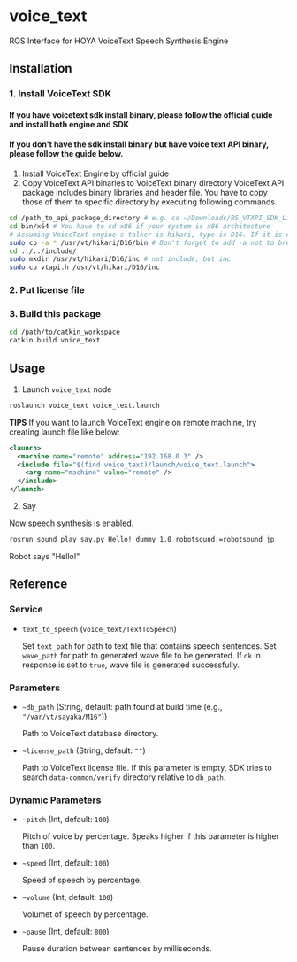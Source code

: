 voice_text
==========

ROS Interface for HOYA VoiceText Speech Synthesis Engine

## Installation

### 1. Install VoiceText SDK
#### If you have voicetext sdk install binary, please follow the official guide and install both engine and SDK
#### If you don't have the sdk install binary but have voice text API binary, please follow the guide below.
1. Install VoiceText Engine by official guide
2. Copy VoiceText API binaries to VoiceText binary directory
  VoiceText API package includes binary libraries and header file. You have to copy those of them to specific directory by executing following commands.
  ```bash
  cd /path_to_api_package_directory # e.g. cd ~/Downloads/RS_VTAPI_SDK_Linux_4.3.0.2/20201113_VTAPI4.3.0.2_LINUX
  cd bin/x64 # You have to cd x86 if your system is x86 architecture
  # Assuming VoiceText engine's talker is hikari, type is D16. If it is different, please set appropriate directory.
  sudo cp -a * /usr/vt/hikari/D16/bin # Don't forget to add -a not to break symbolic link. 
  cd ../../include/
  sudo mkdir /usr/vt/hikari/D16/inc # not include, but inc
  sudo cp vtapi.h /usr/vt/hikari/D16/inc
  ```
### 2. Put license file
### 3. Build this package

```bash
cd /path/to/catkin_workspace
catkin build voice_text
```

## Usage

1. Launch `voice_text` node

```bash
roslaunch voice_text voice_text.launch
```

**TIPS** If you want to launch VoiceText engine on remote machine, try creating launch file like below:

```xml
<launch>
  <machine name="remote" address="192.168.0.3" />
  <include file="$(find voice_text)/launch/voice_text.launch">
    <arg name="machine" value="remote" />
  </include>
</launch>
```

2. Say

Now speech synthesis is enabled.

```bash
rosrun sound_play say.py Hello! dummy 1.0 robotsound:=robotsound_jp
```

Robot says "Hello!"

## Reference

### Service

* `text_to_speech` (`voice_text/TextToSpeech`)

  Set `text_path` for path to text file that contains speech sentences.
  Set `wave_path` for path to generated wave file to be generated.
  If `ok` in response is set to `true`, wave file is generated successfully.

### Parameters

* `~db_path` (String, default: path found at build time (e.g., `"/var/vt/sayaka/M16"`))

  Path to VoiceText database directory.

* `~license_path` (String, default: `""`)

  Path to VoiceText license file.
  If this parameter is empty, SDK tries to search `data-common/verify` directory relative to `db_path`.

### Dynamic Parameters

* `~pitch` (Int, default: `100`)

  Pitch of voice by percentage. Speaks higher if this parameter is higher than `100`.

* `~speed` (Int, default: `100`)

  Speed of speech by percentage.

* `~volume` (Int, default: `100`)

  Volumet of speech by percentage.

* `~pause` (Int, default: `800`)

  Pause duration between sentences by milliseconds.
